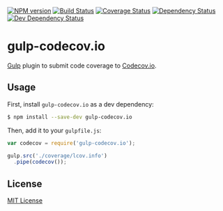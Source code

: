 [![NPM version][npm-image]][npm-url] [![Build Status][travis-image]][travis-url] [![Coverage Status][codecov-image]][codecov-url] [![Dependency Status][depstat-image]][depstat-url] [![Dev Dependency Status][devdepstat-image]][devdepstat-url]

# gulp-codecov.io

[Gulp](https://github.com/wearefractal/gulp) plugin to submit code coverage to [Codecov.io](http://codecov.io).

## Usage

First, install `gulp-codecov.io` as a dev dependency:

```bash
$ npm install --save-dev gulp-codecov.io
```

Then, add it to your `gulpfile.js`:

```javascript
var codecov = require('gulp-codecov.io');

gulp.src('./coverage/lcov.info')
  .pipe(codecov());
```

## License

[MIT License](http://mit-license.org)

[npm-url]: https://npmjs.org/package/gulp-codecov.io
[npm-image]: https://img.shields.io/npm/v/gulp-codecov.io.svg?style=flat-square

[travis-url]: http://travis-ci.org/eddiemoore/gulp-codecov.io
[travis-image]: https://img.shields.io/travis/eddiemoore/gulp-codecov.io/master.svg?style=flat-square

[codecov-url]: https://codecov.io/github/eddiemoore/gulp-codecov.io
[codecov-image]: https://img.shields.io/codecov/c/github/eddiemoore/gulp-codecov.io/master.svg?style=flat-square

[depstat-url]: https://david-dm.org/eddiemoore/gulp-codecov.io
[depstat-image]: https://img.shields.io/david/eddiemoore/gulp-codecov.io/master.svg?style=flat-square

[devdepstat-url]: https://david-dm.org/eddiemoore/gulp-codecov.io#info=devDependencies
[devdepstat-image]: https://img.shields.io/david/dev/eddiemoore/gulp-codecov.io/master.svg?style=flat-square
